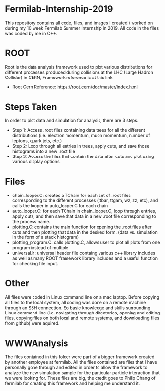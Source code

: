 # Fermilab-Internship-2019
This repository contains all code, files, and images I created / worked on during my 10 week Fermilab Summer Internship in 2019. All code in the files was coded by me in C++.

# ROOT
Root is the data analysis framework used to plot various distributions for different processes produced during collisions at the LHC (Large Hadron Collider) in CERN, Framework reference is at this link
  - Root Cern Reference: https://root.cern/doc/master/index.html

# Steps Taken
In order to plot data and simulation for analysis, there are 3 steps.
- Step 1: Access .root files containing data trees for all the different distributions (i.e. electron momentum, muon momentum, number of leptons, quark jets, etc.)
- Step 2: Loop through all entries in trees, apply cuts, and save those histograms into a new .root file
- Step 3: Access the files that contain the data after cuts and plot using various display options

# Files
  - chain_looper.C: creates a TChain for each set of .root files corresponding to the different processes (ttbar, ttgam, wz, zz,       etc), and calls the looper in auto_looper.C for each chain
  - auto_looper.C: for each TChain in chain_looper.C, loop through entries, apply cuts, and then save that data in a new .root file corresponding to the process name.
  - plotting.C: contains the main function for opening the .root files after cuts and then plotting that data in the desired form. (data vs. simulation in the form of a stack histogram)
  - plotting_program.C: calls plotting.C, allows user to plot all plots from one program instead of multiple
  - universal.h: universal header file containg various c++ library includes as well as many ROOT framework library includes and a useful function for checking file input.
  
# Other
All files were coded in Linux command line on a mac laptop. Before copying all files to the local system, all coding was done on a remote machine through an SSH connection. So basic knowledge and skills surrounding Linux command line (i.e. navigating through directories, opening and editing files, copying files on both local and remote systems, and downloading files from github) were aquired.

# WWWAnalysis
The files contained in this folder were part of a bigger framework created by another employee at fermilab. All the files contained are files that I have personally gone through and edited in order to allow the framework to analyze the new simulation sample for the particular particle interaction that we were looking for. These files are big, the credit goes to Philip Chang of fermilab for creating this framework and helping me understand it.

